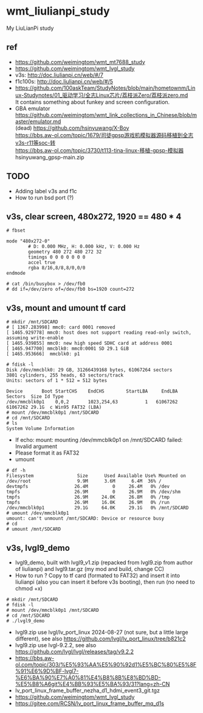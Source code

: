 # wmt_liulianpi_study
My LiuLianPi study

## ref
* https://github.com/weimingtom/wmt_mt7688_study
* https://github.com/weimingtom/wmt_lvgl_study
* v3s: http://doc.liulianpi.cn/web/#/7
* f1c100s: http://doc.liulianpi.cn/web/#/5
* https://github.com/100askTeam/StudyNotes/blob/main/hometownm/Linux-Studynotes/01_驱动学习/全志Linux芯片/荔枝派Zero/荔枝派zero.md  
It contains something about funkey and screen configuration.  
* GBA emulator  
https://github.com/weimingtom/wmt_link_collections_in_Chinese/blob/master/emulator.md  
(dead) https://github.com/hsinyuwang/X-Boy  
https://bbs.aw-ol.com/topic/1679/司徒gpsp游戏机模拟器源码移植到全志v3s-r11等soc-转  
https://bbs.aw-ol.com/topic/3730/t113-tina-linux-移植-gpsp-模拟器  
hsinyuwang_gpsp-main.zip  

## TODO
* Adding label v3s and f1c
* How to run bsd port (?)  

## v3s, clear screen, 480x272, 1920 == 480 * 4
```
# fbset

mode "480x272-0"
        # D: 0.000 MHz, H: 0.000 kHz, V: 0.000 Hz
        geometry 480 272 480 272 32
        timings 0 0 0 0 0 0 0
        accel true
        rgba 8/16,8/8,8/0,0/0
endmode

# cat /bin/busybox > /dev/fb0
# dd if=/dev/zero of=/dev/fb0 bs=1920 count=272
```

## v3s, mount and umount tf card
```
# mkdir /mnt/SDCARD
# [ 1367.283998] mmc0: card 0001 removed
[ 1465.929778] mmc0: host does not support reading read-only switch, assuming write-enable
[ 1465.939855] mmc0: new high speed SDHC card at address 0001
[ 1465.947700] mmcblk0: mmc0:0001 SD 29.1 GiB
[ 1465.953666]  mmcblk0: p1

# fdisk -l
Disk /dev/mmcblk0: 29 GB, 31266439168 bytes, 61067264 sectors
3801 cylinders, 255 heads, 63 sectors/track
Units: sectors of 1 * 512 = 512 bytes

Device       Boot StartCHS    EndCHS        StartLBA     EndLBA    Sectors  Size Id Type
/dev/mmcblk0p1    0,0,2       1023,254,63          1   61067262   61067262 29.1G  c Win95 FAT32 (LBA)
# mount /dev/mmcblk0p1 /mnt/SDCARD
# cd /mnt/SDCARD
# ls
System Volume Information
```
* If echo: mount: mounting /dev/mmcblk0p1 on /mnt/SDCARD failed: Invalid argument
* Please format it as FAT32
* umount
```
# df -h
Filesystem                Size      Used Available Use% Mounted on
/dev/root                 9.9M      3.6M      6.4M  36% /
devtmpfs                 26.4M         0     26.4M   0% /dev
tmpfs                    26.9M         0     26.9M   0% /dev/shm
tmpfs                    26.9M     24.0K     26.8M   0% /tmp
tmpfs                    26.9M     16.0K     26.9M   0% /run
/dev/mmcblk0p1           29.1G     64.0K     29.1G   0% /mnt/SDCARD
# umount /dev/mmcblk0p1
umount: can't unmount /mnt/SDCARD: Device or resource busy
# cd
# umount /mnt/SDCARD
```

## v3s, lvgl9_demo
* lvgl9_demo, built with lvgl9_v1.zip (repacked from lvgl9.zip from author of liulianpi) and lvgl9.tar.gz (my mod and build, change CC)
* How to run ? Copy to tf card (formated to FAT32) and insert it into liulianpi (also you can insert it before v3s booting), then run (no need to chmod +x)  
```
# mkdir /mnt/SDCARD
# fdisk -l
# mount /dev/mmcblk0p1 /mnt/SDCARD
# cd /mnt/SDCARD
# ./lvgl9_demo
```
* lvgl9.zip use lvgl/lv_port_linux 2024-08-27 (not sure, but a little large different), see also https://github.com/lvgl/lv_port_linux/tree/b821c2
* lvgl9.zip use lvgl-9.2.2, see also https://github.com/lvgl/lvgl/releases/tag/v9.2.2
* https://bbs.aw-ol.com/topic/303/%E5%93%AA%E5%90%92d1%E5%BC%80%E5%8F%91%E6%9D%BF-lvgl7-%E6%BA%90%E7%A0%81%E4%B8%8B%E8%BD%BD-%E5%B8%A6git%E4%BB%93%E5%BA%93/31?lang=zh-CN
* lv_port_linux_frame_buffer_nezha_d1_hdmi_event3_git.tgz
* https://github.com/weimingtom/wmt_lvgl_study
* https://gitee.com/RCSN/lv_port_linux_frame_buffer_mq_d1s
